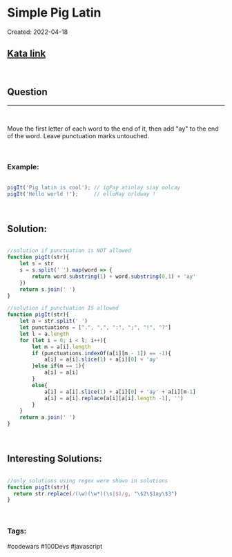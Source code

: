 # Simple Pig Latin


Created:  2022-04-18

[1]: https://www.codewars.com/kata/520b9d2ad5c005041100000f/train/javascript
## [Kata link][1]

&nbsp;

## Question
---

&nbsp;

Move the first letter of each word to the end of it, then add "ay" to the end of the word. Leave punctuation marks untouched.

&nbsp;

### **Example:** 
<!-- code below -->

```javascript

pigIt('Pig latin is cool'); // igPay atinlay siay oolcay
pigIt('Hello world !');     // elloHay orldway !

```

&nbsp;

## **Solution:**

<!-- code below -->

```javascript

//solution if punctuation is NOT allowed 
function pigIt(str){
    let s = str
    s = s.split(' ').map(word => {
        return word.substring(1) + word.substring(0,1) + 'ay' 
    })
    return s.join(' ')
}

//solution if punctuation IS allowed 
function pigIt(str){
    let a = str.split(' ')
    let punctuations = [".", ",", ":", ";", "!", "?"]
    let l = a.length
    for (let i = 0; i < l; i++){
        let m = a[i].length
        if (punctuations.indexOf(a[i][m - 1]) == -1){
            a[i] = a[i].slice(1) + a[i][0] + 'ay'
        }else if(m == 1){
            a[i] = a[i]
        }
        else{
            a[i] = a[i].slice(1) + a[i][0] + 'ay' + a[i][m-1]
            a[i] = a[i].replace(a[i][a[i].length -1], '')
        }
    }
    return a.join(' ')
}

```

&nbsp;

## **Interesting Solutions:**

<!-- code below -->

```javascript

//only solutions using regex were shown in solutions
function pigIt(str){
  return str.replace(/(\w)(\w*)(\s|$)/g, "\$2\$1ay\$3")
}

```

&nbsp;

### Tags:
#codewars #100Devs #javascript